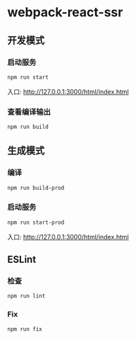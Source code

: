 
# webpack-react-ssr

## 开发模式

### 启动服务

```sh
npm run start
```

入口: http://127.0.0.1:3000/html/index.html 

### 查看编译输出

```sh
npm run build
```

## 生成模式

### 编译

```sh
npm run build-prod
```

### 启动服务

```sh
npm run start-prod
```

入口: http://127.0.0.1:3000/html/index.html 

## ESLint

### 检查

```sh
npm run lint
```

### Fix

```sh
npm run fix
```
